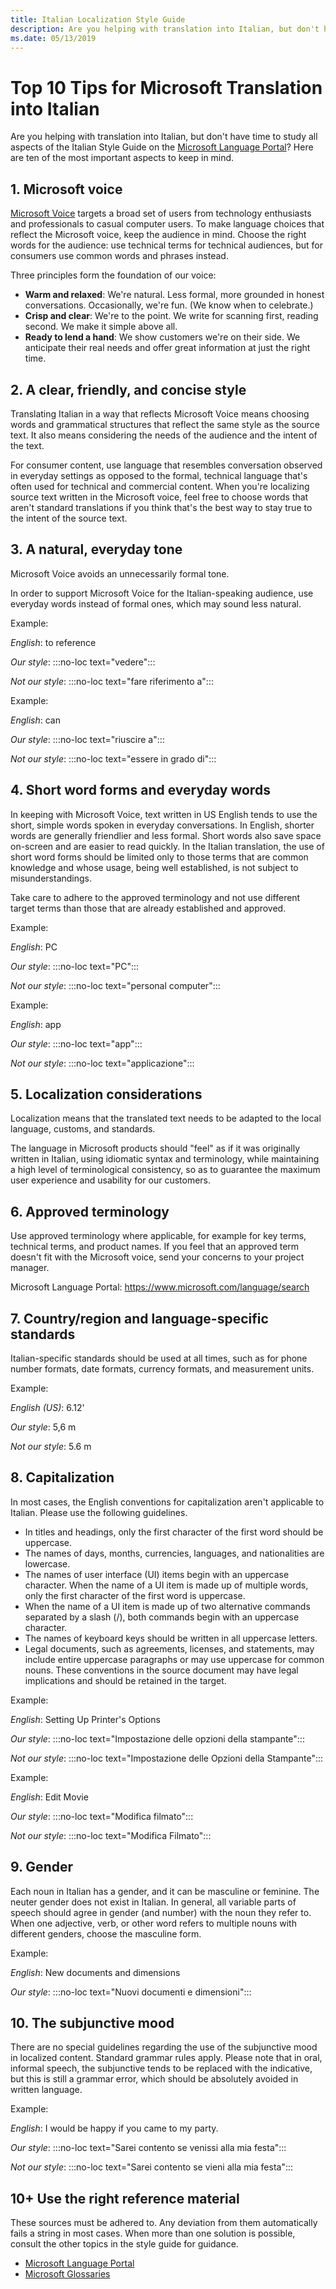 ```yaml
---
title: Italian Localization Style Guide
description: Are you helping with translation into Italian, but don't have time to study all aspects of the Italian Style Guide? Here are the ten most important aspects.
ms.date: 05/13/2019
---
```


# Top 10 Tips for Microsoft Translation into Italian

Are you helping with translation into Italian, but don't have time to study all aspects of the Italian Style Guide on the [Microsoft Language Portal](https://www.microsoft.com/Language/StyleGuides)? Here are ten of the most important aspects to keep in mind.

## 1. Microsoft voice

[Microsoft Voice](/style-guide/brand-voice-above-all-simple-human) targets a broad set of users from technology enthusiasts and professionals to casual computer users. To make language choices that reflect the Microsoft voice, keep the audience in mind. Choose the right words for the audience: use technical terms for technical audiences, but for consumers use common words and phrases instead.

Three principles form the foundation of our voice:

- **Warm and relaxed**: We're natural. Less formal, more grounded in honest conversations. Occasionally, we're fun. (We know when to celebrate.)
- **Crisp and clear**: We're to the point. We write for scanning first, reading second. We make it simple above all.
- **Ready to lend a hand**: We show customers we're on their side. We anticipate their real needs and offer great information at just the right time.

## 2. A clear, friendly, and concise style

Translating Italian in a way that reflects Microsoft Voice means choosing words and grammatical structures that reflect the same style as the source text. It also means considering the needs of the audience and the intent of the text.

For consumer content, use language that resembles conversation observed in everyday settings as opposed to the formal, technical language that's often used for technical and commercial content. When you're localizing source text written in the Microsoft voice, feel free to choose words that aren't standard translations if you think that's the best way to stay true to the intent of the source text.

## 3. A natural, everyday tone

Microsoft Voice avoids an unnecessarily formal tone.

In order to support Microsoft Voice for the Italian-speaking audience, use everyday words instead of formal ones, which may sound less natural.

Example:

_English_: to reference

_Our style_: :::no-loc text="vedere":::

_Not our style_: :::no-loc text="fare riferimento a":::

Example:

_English_: can

_Our style_: :::no-loc text="riuscire a":::

_Not our style_: :::no-loc text="essere in grado di":::

## 4. Short word forms and everyday words

In keeping with Microsoft Voice, text written in US English tends to use the short, simple words spoken in everyday conversations. In English, shorter words are generally friendlier and less formal. Short words also save space on-screen and are easier to read quickly.
In the Italian translation, the use of short word forms should be limited only to those terms that are common knowledge and whose usage, being well established, is not subject to misunderstandings.

Take care to adhere to the approved terminology and not use different target terms than those that are already established and approved.

Example:

_English_: PC

_Our style_: :::no-loc text="PC":::

_Not our style_: :::no-loc text="personal computer":::

Example:

_English_: app

_Our style_: :::no-loc text="app":::

_Not our style_: :::no-loc text="applicazione":::

## 5. Localization considerations

Localization means that the translated text needs to be adapted to the local language, customs, and standards.

The language in Microsoft products should "feel" as if it was originally written in Italian, using idiomatic syntax and terminology, while maintaining a high level of terminological consistency, so as to guarantee the maximum user experience and usability for our customers.

## 6. Approved terminology

Use approved terminology where applicable, for example for key terms, technical terms, and product names. If you feel that an approved term doesn't fit with the Microsoft voice, send your concerns to your project manager.

Microsoft Language Portal: <https://www.microsoft.com/language/search>

## 7. Country/region and language-specific standards

Italian-specific standards should be used at all times, such as for phone number formats, date formats, currency formats, and measurement units.

Example:

_English (US)_: 6.12'

_Our style_: 5,6 m

_Not our style_: 5.6 m

## 8. Capitalization

In most cases, the English conventions for capitalization aren't applicable to Italian. Please use the following guidelines.

- In titles and headings, only the first character of the first word should be uppercase.
- The names of days, months, currencies, languages, and nationalities are lowercase.
- The names of user interface (UI) items begin with an uppercase character. When the name of a UI item is made up of multiple words, only the first character of the first word is uppercase.
- When the name of a UI item is made up of two alternative commands separated by a slash (/), both commands begin with an uppercase character.
- The names of keyboard keys should be written in all uppercase letters.
- Legal documents, such as agreements, licenses, and statements, may include entire uppercase paragraphs or may use uppercase for common nouns. These conventions in the source document may have legal implications and should be retained in the target.

Example:

_English_: Setting Up Printer's Options

_Our style_: :::no-loc text="Impostazione delle opzioni della stampante":::

_Not our style_: :::no-loc text="Impostazione delle Opzioni della Stampante":::

Example:

_English_: Edit Movie

_Our style_: :::no-loc text="Modifica filmato":::

_Not our style_: :::no-loc text="Modifica Filmato":::

## 9. Gender

Each noun in Italian has a gender, and it can be masculine or feminine. The neuter gender does not exist in Italian. In general, all variable parts of speech should agree in gender (and number) with the noun they refer to. When one adjective, verb, or other word refers to multiple nouns with different genders, choose the masculine form.

Example:

_English_: New documents and dimensions

_Our style_: :::no-loc text="Nuovi documenti e dimensioni":::

## 10. The subjunctive mood

There are no special guidelines regarding the use of the subjunctive mood in localized content. Standard grammar rules apply. Please note that in oral, informal speech, the subjunctive tends to be replaced with the indicative, but this is still a grammar error, which should be absolutely avoided in written language.

Example:

_English_: I would be happy if you came to my party.

_Our style_: :::no-loc text="Sarei contento se venissi alla mia festa":::

_Not our style_: :::no-loc text="Sarei contento se vieni alla mia festa":::

## 10+ Use the right reference material

These sources must be adhered to. Any deviation from them automatically fails a string in most cases. When more than one solution is possible, consult the other topics in the style guide for guidance.

- [Microsoft Language Portal](https://www.microsoft.com/language/default.aspx)
- [Microsoft Glossaries](https://www.microsoft.com/language/)
